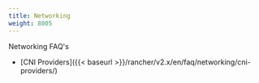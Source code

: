 ```yaml
---
title: Networking
weight: 8005
---
```


Networking FAQ's

- [CNI Providers]({{< baseurl >}}/rancher/v2.x/en/faq/networking/cni-providers/)

